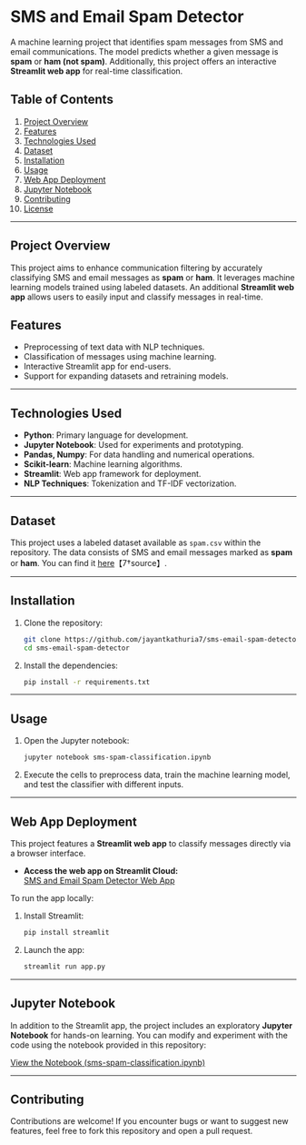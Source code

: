 # SMS and Email Spam Detector

A machine learning project that identifies spam messages from SMS and email communications. The model predicts whether a given message is **spam** or **ham (not spam)**. Additionally, this project offers an interactive **Streamlit web app** for real-time classification.

## Table of Contents
1. [Project Overview](#project-overview)  
2. [Features](#features)  
3. [Technologies Used](#technologies-used)  
4. [Dataset](#dataset)  
5. [Installation](#installation)  
6. [Usage](#usage)  
7. [Web App Deployment](#web-app-deployment)  
8. [Jupyter Notebook](#jupyter-notebook)  
9. [Contributing](#contributing)  
10. [License](#license)

---

## Project Overview
This project aims to enhance communication filtering by accurately classifying SMS and email messages as **spam** or **ham**. It leverages machine learning models trained using labeled datasets. An additional **Streamlit web app** allows users to easily input and classify messages in real-time.

## Features
- Preprocessing of text data with NLP techniques.
- Classification of messages using machine learning.
- Interactive Streamlit app for end-users.
- Support for expanding datasets and retraining models.

---

## Technologies Used
- **Python**: Primary language for development.  
- **Jupyter Notebook**: Used for experiments and prototyping.  
- **Pandas, Numpy**: For data handling and numerical operations.  
- **Scikit-learn**: Machine learning algorithms.  
- **Streamlit**: Web app framework for deployment.  
- **NLP Techniques**: Tokenization and TF-IDF vectorization.

---

## Dataset
This project uses a labeled dataset available as `spam.csv` within the repository. The data consists of SMS and email messages marked as **spam** or **ham**. You can find it [here](https://github.com/jayantkathuria7/sms-email-spam-detector/blob/master/spam.csv)【7†source】.

---

## Installation
1. Clone the repository:
   ```bash
   git clone https://github.com/jayantkathuria7/sms-email-spam-detector.git
   cd sms-email-spam-detector
   ```
2. Install the dependencies:
   ```bash
   pip install -r requirements.txt
   ```

---

## Usage
1. Open the Jupyter notebook:
   ```bash
   jupyter notebook sms-spam-classification.ipynb
   ```
2. Execute the cells to preprocess data, train the machine learning model, and test the classifier with different inputs.

---

## Web App Deployment
This project features a **Streamlit web app** to classify messages directly via a browser interface.

- **Access the web app on Streamlit Cloud:**  
  [SMS and Email Spam Detector Web App](https://sms-spam-detecting.streamlit.app/)

To run the app locally:
1. Install Streamlit:
   ```bash
   pip install streamlit
   ```
2. Launch the app:
   ```bash
   streamlit run app.py
   ```

---

## Jupyter Notebook
In addition to the Streamlit app, the project includes an exploratory **Jupyter Notebook** for hands-on learning. You can modify and experiment with the code using the notebook provided in this repository:  

[View the Notebook (sms-spam-classification.ipynb)](https://github.com/jayantkathuria7/sms-email-spam-detector/blob/master/sms-spam-classification.ipynb)

---

## Contributing
Contributions are welcome! If you encounter bugs or want to suggest new features, feel free to fork this repository and open a pull request.
